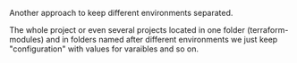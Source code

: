 Another approach to keep different environments separated.

The whole project or even several projects located in one folder (terraform-modules) and in folders named after different environments we just keep "configuration" with values for varaibles and so on.